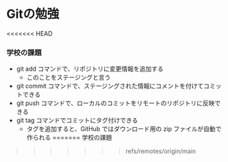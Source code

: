 # Gitの勉強

<<<<<<< HEAD
### 学校の課題

- git add コマンドで、リポジトリに変更情報を追加する
  - このことをステージングと言う
- git commit コマンドで、ステージングされた情報にコメントを付けてコミットできる
- git push コマンドで、ローカルのコミットをリモートのリポジトリに反映できる
- git tag コマンドでコミットにタグ付けできる
  - タグを追加すると、GitHub ではダウンロード用の zip ファイルが自動で作られる
=======
学校の課題
>>>>>>> refs/remotes/origin/main
